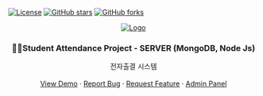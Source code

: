 
[![License](https://img.shields.io/github/license/Alisherka7/AttendanceServer)](./LICENSE)
[![GitHub stars](https://img.shields.io/github/stars/Alisherka7/AttendanceServer)](https://github.com/Alisherka7/AttendanceServer/stargazers)
[![GitHub forks](https://img.shields.io/github/forks/Alisherka7/AttendanceServer)](https://github.com/Alisherka7/AttendanceServer/network)


<p align="center">
  <a href="https://github.com/Alisherka7/Taking_Attendance">
    <img src="https://user-images.githubusercontent.com/38793933/145222939-e0ec6900-e98d-4942-aae6-0ccef01faf35.png" alt="Logo">
  </a>

  <h3 align="center">👨‍🎓Student Attendance Project - SERVER (MongoDB, Node Js)</h3>

   <p align="center">
    전자출결 시스템
    <br />
    <br />
    <a href="https://www.youtube.com/watch?v=ULktl23fNMI">View Demo</a>
    ·
    <a href="https://github.com/Alisherka7/Taking_Attendance/issues">Report Bug</a>
    ·
    <a href="https://github.com/Alisherka7/Taking_Attendance/pulls">Request Feature</a>
    ·
    <a href="https://github.com/Alisherka7/Taking_Attendance_AdminPanel/tree/main">Admin Panel</a>
  </p>
</p>
